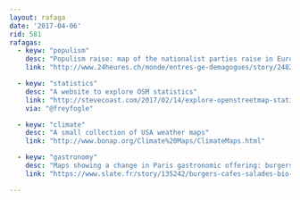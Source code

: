 ```yaml
---
layout: rafaga
date: '2017-04-06'
rid: 581
rafagas:
  - keyw: "populism"
    desc: "Populism raise: map of the nationalist parties raise in Europe"
    link: "http://www.24heures.ch/monde/entres-ge-demagogues/story/24829055"

  - keyw: "statistics"
    desc: "A website to explore OSM statistics"
    link: "http://stevecoast.com/2017/02/14/explore-openstreetmap-statistics/"
    via: "@freyfogle"

  - keyw: "climate"
    desc: "A small collection of USA weather maps"
    link: "http://www.bonap.org/Climate%20Maps/ClimateMaps.html"

  - keyw: "gastronomy"
    desc: "Maps showing a change in Paris gastronomic offering: burgers, coffee and more"
    link: "https://www.slate.fr/story/135242/burgers-cafes-salades-bio-evolution-restauration-region-parisienne"

---
```

